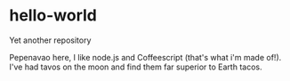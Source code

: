 # hello-world
Yet another repository

Pepenavao here, I like node.js and Coffeescript (that's what i'm made of!).
I've had tavos on the moon and find them far superior to Earth tacos.

